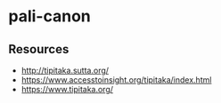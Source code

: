 # pali-canon

## Resources

- http://tipitaka.sutta.org/
- https://www.accesstoinsight.org/tipitaka/index.html
- https://www.tipitaka.org/